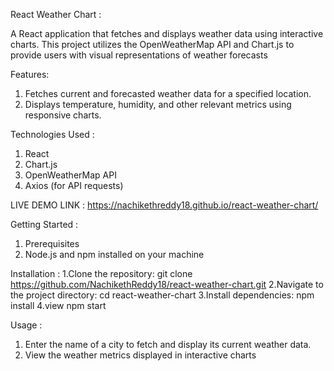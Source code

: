 React Weather Chart :

A React application that fetches and displays weather data using interactive charts. This project utilizes the OpenWeatherMap API and Chart.js to provide users with visual representations of weather forecasts

Features:

1. Fetches current and forecasted weather data for a specified location.
2. Displays temperature, humidity, and other relevant metrics using responsive charts.

Technologies Used : 

1. React
2. Chart.js
3. OpenWeatherMap API
4. Axios (for API requests)

LIVE DEMO LINK : https://nachikethreddy18.github.io/react-weather-chart/

Getting Started :

1. Prerequisites
2. Node.js and npm installed on your machine

Installation : 
1.Clone the repository:
git clone https://github.com/NachikethReddy18/react-weather-chart.git
2.Navigate to the project directory:
cd react-weather-chart
3.Install dependencies:
npm install
4.view
npm start

Usage : 
1. Enter the name of a city to fetch and display its current weather data.
2. View the weather metrics displayed in interactive charts
